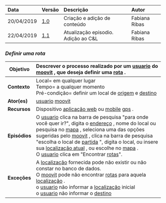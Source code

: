 |Data|Versão|Descrição|Autor|
|:---|:---|:---|:---|
|20/04/2019|[1.0](https://github.com/Andre-Eduardo/2019.1-Requisitos-Moovit/tree/master/cenarios/versao%20cenarios%201.0)|Criação e adição de conteúdo|Fabiana Ribas|
|22/04/2019|[1.1](https://github.com/Andre-Eduardo/2019.1-Requisitos-Moovit/tree/master/cenarios/versao%20cenarios%201.1)|Atualização episodio. Adição ao C&L|Fabiana Ribas|


### ***<a name="Definir Uma Rota">Definir uma rota</a>***

|**Objetivo**|Descrever o processo realizado por um [usuario](https://github.com/Andre-Eduardo/2019.1-Requisitos-Moovit/wiki/L65-Usu%C3%A1rio) do [moovit](https://github.com/Andre-Eduardo/2019.1-Requisitos-Moovit/wiki/L38---moovit) , que deseja definir uma [rota](https://github.com/Andre-Eduardo/2019.1-Requisitos-Moovit/wiki/L58---rota) . |
|--|:--|
|**Contexto**|Local= em qualquer lugar<br>Tempo= a qualquer momento<br>Pré-condição= definir um local de [origem](https://github.com/Andre-Eduardo/2019.1-Requisitos-Moovit/wiki/L40---origem) e [destino](https://github.com/Andre-Eduardo/2019.1-Requisitos-Moovit/wiki/L14---destino) |
|**Ator(es)**|[usuario](https://github.com/Andre-Eduardo/2019.1-Requisitos-Moovit/wiki/L65-Usu%C3%A1rio) [moovit](https://github.com/Andre-Eduardo/2019.1-Requisitos-Moovit/wiki/L38---moovit) |
|**Recursos**|Dispositivo [aplicação web](https://github.com/Andre-Eduardo/2019.1-Requisitos-Moovit/wiki/L04--Aplica%C3%A7%C3%A3o-Web) ou [mobile](https://github.com/Andre-Eduardo/2019.1-Requisitos-Moovit/wiki/L03---aplica%C3%A7ao-mobile) [gps](https://github.com/Andre-Eduardo/2019.1-Requisitos-Moovit/wiki/L21---gps) . |
|**Episódios**|O [usuario](https://github.com/Andre-Eduardo/2019.1-Requisitos-Moovit/wiki/L65-Usu%C3%A1rio) clica na barra de pesquisa "para onde você quer ir?", digita o [endereço](https://github.com/Andre-Eduardo/2019.1-Requisitos-Moovit/wiki/L16---endere%C3%A7o) , nome do local ou pesquisa no [mapa](https://github.com/Andre-Eduardo/2019.1-Requisitos-Moovit/wiki/L18---mapa) , seleciona uma das opções sugeridas pelo [moovit](https://github.com/Andre-Eduardo/2019.1-Requisitos-Moovit/wiki/L38---moovit) , clica na barra de pesquisa "escolha o local de [partida](https://github.com/Andre-Eduardo/2019.1-Requisitos-Moovit/wiki/L43---partida) ", digita o local, ou insere sua [localização atual](https://github.com/Andre-Eduardo/2019.1-Requisitos-Moovit/wiki/L32---Localiza) , ou escolhe no [mapa](https://github.com/Andre-Eduardo/2019.1-Requisitos-Moovit/wiki/L18---mapa) .<br>O [usuario](https://github.com/Andre-Eduardo/2019.1-Requisitos-Moovit/wiki/L65-Usu%C3%A1rio) clica em "Encontrar [rotas](https://github.com/Andre-Eduardo/2019.1-Requisitos-Moovit/wiki/L58---rota)". |
|**Exceções**|A [localização](https://github.com/Andre-Eduardo/2019.1-Requisitos-Moovit/wiki/L32---Localiza) fornecida pode não existir ou não constar no banco de dados.<br>O [moovit](https://github.com/Andre-Eduardo/2019.1-Requisitos-Moovit/wiki/L38---moovit) pode não encontrar [rotas](https://github.com/Andre-Eduardo/2019.1-Requisitos-Moovit/wiki/L58---rota) para aquela [localização](https://github.com/Andre-Eduardo/2019.1-Requisitos-Moovit/wiki/L32---Localiza) .<br>o [usuario](https://github.com/Andre-Eduardo/2019.1-Requisitos-Moovit/wiki/L65-Usu%C3%A1rio) não informar a [localização](https://github.com/Andre-Eduardo/2019.1-Requisitos-Moovit/wiki/L32---Localiza) inicial<br>o [usuario](https://github.com/Andre-Eduardo/2019.1-Requisitos-Moovit/wiki/L65-Usu%C3%A1rio) não informar o [destino](https://github.com/Andre-Eduardo/2019.1-Requisitos-Moovit/wiki/L14---destino) |
<br><br>